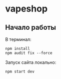 # vapeshop

## Начало работы

В терминал:
```
npm install
npm audit fix --force
```

Запуск сайта локально:
```
npm start dev
```
